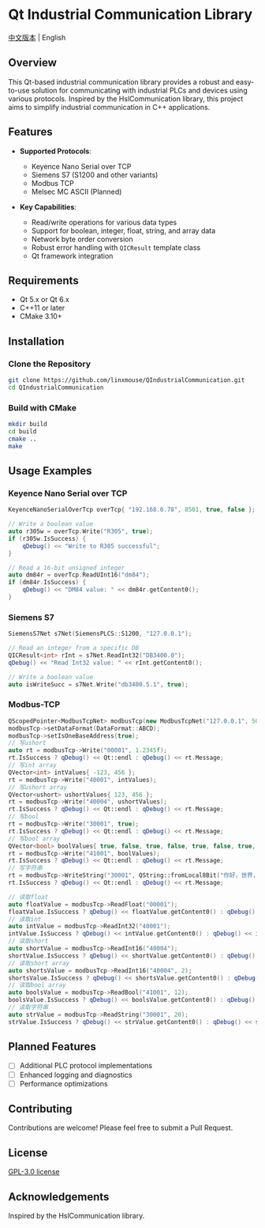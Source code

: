 ﻿# Qt Industrial Communication Library

[中文版本](README_zh.md) | English

## Overview

This Qt-based industrial communication library provides a robust and easy-to-use solution for communicating with industrial PLCs and devices using various protocols. Inspired by the HslCommunication library, this project aims to simplify industrial communication in C++ applications.

## Features

- **Supported Protocols**:
  - Keyence Nano Serial over TCP
  - Siemens S7 (S1200 and other variants)
  - Modbus TCP
  - Melsec MC ASCII (Planned)

- **Key Capabilities**:
  - Read/write operations for various data types
  - Support for boolean, integer, float, string, and array data
  - Network byte order conversion
  - Robust error handling with `QICResult` template class
  - Qt framework integration

## Requirements

- Qt 5.x or Qt 6.x
- C++11 or later
- CMake 3.10+

## Installation

### Clone the Repository

```bash
git clone https://github.com/linxmouse/QIndustrialCommunication.git
cd QIndustrialCommunication
```

### Build with CMake

```bash
mkdir build
cd build
cmake ..
make
```

## Usage Examples

### Keyence Nano Serial over TCP

```cpp
KeyenceNanoSerialOverTcp overTcp{ "192.168.0.78", 8501, true, false };

// Write a boolean value
auto r305w = overTcp.Write("R305", true);
if (r305w.IsSuccess) {
    qDebug() << "Write to R305 successful";
}

// Read a 16-bit unsigned integer
auto dm84r = overTcp.ReadUInt16("dm84");
if (dm84r.IsSuccess) {
    qDebug() << "DM84 value: " << dm84r.getContent0();
}
```

### Siemens S7

```cpp
SiemensS7Net s7Net(SiemensPLCS::S1200, "127.0.0.1");

// Read an integer from a specific DB
QICResult<int> rInt = s7Net.ReadInt32("DB3400.0");
qDebug() << "Read Int32 value: " << rInt.getContent0();

// Write a boolean value
auto isWriteSucc = s7Net.Write("db3400.5.1", true);
```

### Modbus-TCP

```cpp
QScopedPointer<ModbusTcpNet> modbusTcp(new ModbusTcpNet("127.0.0.1", 502, true, true));
modbusTcp->setDataFormat(DataFormat::ABCD);
modbusTcp->setIsOneBaseAddress(true);
// 写ushort
auto rt = modbusTcp->Write("00001", 1.2345f);
rt.IsSuccess ? qDebug() << Qt::endl : qDebug() << rt.Message;
// 写int array
QVector<int> intValues{ -123, 456 };
rt = modbusTcp->Write("40001", intValues);
// 写ushort array
QVector<ushort> ushortValues{ 123, 456 };
rt = modbusTcp->Write("40004", ushortValues);
rt.IsSuccess ? qDebug() << Qt::endl : qDebug() << rt.Message;
// 写bool
rt = modbusTcp->Write("30001", true);
rt.IsSuccess ? qDebug() << Qt::endl : qDebug() << rt.Message;
// 写bool array
QVector<bool> boolValues{ true, false, true, false, true, false, true, false, true, false, true, false };
rt = modbusTcp->Write("41001", boolValues);
rt.IsSuccess ? qDebug() << Qt::endl : qDebug() << rt.Message;
// 写字符串
rt = modbusTcp->WriteString("30001", QString::fromLocal8Bit("你好，世界，Modbus-TCP字符串测试!"));
rt.IsSuccess ? qDebug() << Qt::endl : qDebug() << rt.Message;

// 读取float
auto floatValue = modbusTcp->ReadFloat("00001");
floatValue.IsSuccess ? qDebug() << floatValue.getContent0() : qDebug() << floatValue.Message;
// 读取int
auto intValue = modbusTcp->ReadInt32("40001");
intValue.IsSuccess ? qDebug() << intValue.getContent0() : qDebug() << intValue.Message;
// 读取short
auto shortValue = modbusTcp->ReadInt16("40004");
shortValue.IsSuccess ? qDebug() << shortValue.getContent0() : qDebug() << shortValue.Message;
// 读取short array
auto shortsValue = modbusTcp->ReadInt16("40004", 2);
shortsValue.IsSuccess ? qDebug() << shortsValue.getContent0() : qDebug() << shortsValue.Message;
// 读取bool array
auto boolsValue = modbusTcp->ReadBool("41001", 12);
boolsValue.IsSuccess ? qDebug() << boolsValue.getContent0() : qDebug() << boolsValue.Message;
// 读取字符串
auto strValue = modbusTcp->ReadString("30001", 20);
strValue.IsSuccess ? qDebug() << strValue.getContent0() : qDebug() << strValue.Message;
```

## Planned Features

- [ ] Additional PLC protocol implementations
- [ ] Enhanced logging and diagnostics
- [ ] Performance optimizations

## Contributing

Contributions are welcome! Please feel free to submit a Pull Request.

## License

[GPL-3.0 license](LICENSE.txt)

## Acknowledgements

Inspired by the HslCommunication library.